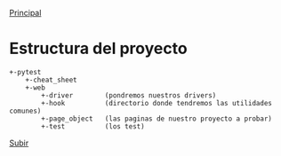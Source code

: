<a name='top'></a>
[Principal](../README.md)

# Estructura del proyecto

    +-pytest
        +-cheat_sheet
        +-web
            +-driver        (pondremos nuestros drivers)
            +-hook          (directorio donde tendremos las utilidades comunes)
            +-page_object   (las paginas de nuestro proyecto a probar)
            +-test          (los test)


        
[Subir](#top)